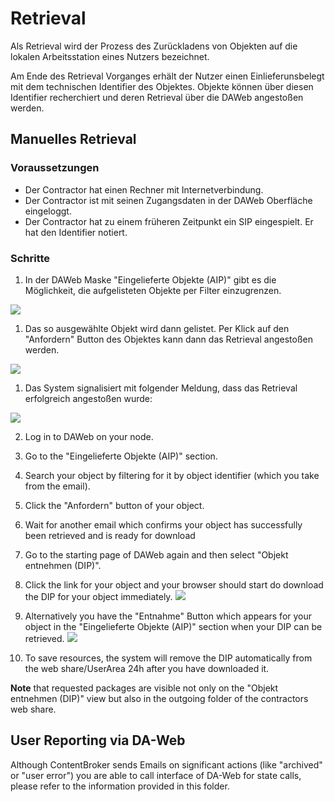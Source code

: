# Retrieval

Als Retrieval wird der Prozess des Zurückladens von Objekten auf die lokalen Arbeitsstation eines Nutzers bezeichnet.

Am Ende des Retrieval Vorganges erhält der Nutzer einen Einlieferunsbelegt mit dem technischen Identifier des Objektes.
Objekte können über diesen Identifier recherchiert und deren Retrieval über die DAWeb angestoßen werden. 

## Manuelles Retrieval

### Voraussetzungen

* Der Contractor hat einen Rechner mit Internetverbindung.
* Der Contractor ist mit seinen Zugangsdaten in der DAWeb Oberfläche eingeloggt.
* Der Contractor hat zu einem früheren Zeitpunkt ein SIP eingespielt. Er hat den Identifier notiert.

### Schritte

1. In der DAWeb Maske "Eingelieferte Objekte (AIP)" gibt es die Möglichkeit, die aufgelisteten Objekte per Filter einzugrenzen.

![](https://raw.githubusercontent.com/da-nrw/DNSCore/master/ContentBroker/src/main/markdown/retrieval1.png)

1. Das so ausgewählte Objekt wird dann gelistet. Per Klick auf den "Anfordern" Button des Objektes kann dann das Retrieval angestoßen werden.

![](https://raw.githubusercontent.com/da-nrw/DNSCore/master/ContentBroker/src/main/markdown/retrieval3.png)

1. Das System signalisiert mit folgender Meldung, dass das Retrieval erfolgreich angestoßen wurde:

![](https://raw.githubusercontent.com/da-nrw/DNSCore/master/ContentBroker/src/main/markdown/retrieval2.png)

 




2. Log in to DAWeb on your node.
2. Go to the "Eingelieferte Objekte (AIP)" section.
3. Search your object by filtering for it by object identifier (which you take from the email).

1. Click the "Anfordern" button of your object.
1. Wait for another email which confirms your object has successfully been retrieved and is ready for download
1. Go to the starting page of DAWeb again and then select "Objekt entnehmen (DIP)".
1. Click the link for your object and your browser should start do download the 
DIP for your object immediately.
![](https://raw2.github.com/da-nrw/DNSCore/master/DAWeb/doc/retrieval_2.png)
1. Alternatively you have the "Entnahme" Button which appears for your object in the "Eingelieferte Objekte (AIP)" section when your DIP can be retrieved.
![](https://raw2.github.com/da-nrw/DNSCore/master/DAWeb/doc/retrieval_3.png)
1. To save resources, the system will remove the DIP automatically from the web share/UserArea 24h after you have downloaded it.

**Note** that requested packages are visible not only on the "Objekt entnehmen (DIP)" view but also in the outgoing folder of the contractors web share.

## User Reporting via DA-Web

Although ContentBroker sends Emails on significant actions (like "archived" or "user error") you are able to call interface of DA-Web for state calls, please refer to the information provided in this folder.





